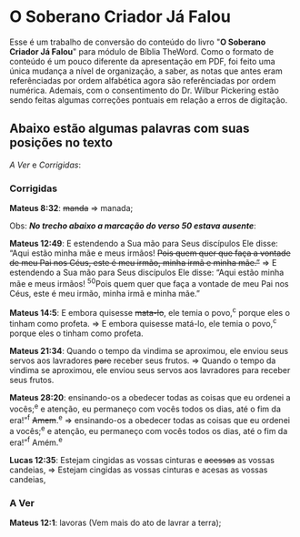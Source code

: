 # O Soberano Criador Já Falou

Esse é um trabalho de conversão do conteúdo do livro "**O Soberano Criador Já Falou**" para módulo de Bíblia TheWord. Como o formato de conteúdo é um pouco diferente da apresentação em PDF, foi feito uma única mudança a nível de organização, a saber, as notas que antes eram referênciadas por ordem alfabética agora são referênciadas por ordem numérica. Ademais, com o consentimento do Dr. Wilbur Pickering estão sendo feitas algumas correções pontuais em relação a erros de digitação.

## Abaixo estão algumas palavras com suas posições no texto
*A Ver* e *Corrigidas*:

### Corrigidas
**Mateus 8:32**: ~~manda~~ => manada;

Obs: **_No trecho abaixo a marcação do verso 50 estava ausente_**: <br>

**Mateus 12:49**: E estendendo a Sua mão para Seus discípulos Ele disse: “Aqui estão minha mãe e meus irmãos! ~~Pois quem quer que faça a vontade de meu Pai nos Céus, este é meu irmão, minha irmã e minha mãe.”~~ => E estendendo a Sua mão para Seus discípulos Ele disse: “Aqui estão minha mãe e meus irmãos! <sup>50</sup>Pois quem quer que faça a vontade de meu Pai nos Céus, este é meu irmão, minha irmã e minha mãe.”

**Mateus 14:5**: E embora quisesse ~~mata-lo~~, ele temia o povo,<sup>c</sup> porque eles o tinham como profeta. => E embora quisesse matá-lo, ele temia o povo,<sup>c</sup> porque eles o tinham como profeta.

**Mateus 21:34**: Quando o tempo da vindima se aproximou, ele enviou seus servos aos lavradores ~~pare~~ receber seus frutos. => Quando o tempo da vindima se aproximou, ele enviou seus servos aos lavradores para receber seus frutos.

**Mateus 28:20**: ensinando-os a obedecer todas as coisas que eu ordenei a vocês;<sup>e</sup>
e atenção, eu permaneço com vocês todos os dias, até o fim da era!”<sup>f</sup> ~~Amem~~.<sup>e</sup> => ensinando-os a obedecer todas as coisas que eu ordenei a vocês;<sup>e</sup>
e atenção, eu permaneço com vocês todos os dias, até o fim da era!”<sup>f</sup> Amém.<sup>e</sup>

**Lucas 12:35**: Estejam cingidas as vossas cinturas e ~~acessas~~ as vossas candeias, => Estejam cingidas as vossas cinturas e acesas as vossas candeias,

### A Ver
**Mateus 12:1**: lavoras (Vem mais do ato de lavrar a terra);